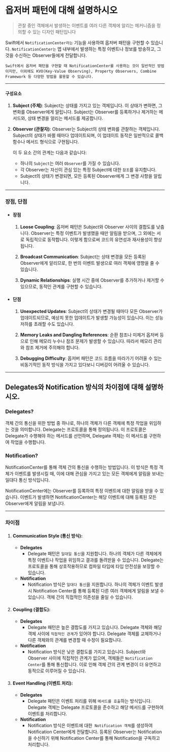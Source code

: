 # 옵저버 패턴에 대해 설명하시오

> 관찰 중인 객체에서 발생하는 이벤트를 여러 다른 객체에 알리는 메커니즘을 정의할 수 있는 디자인 패턴입니다

 Swift에서 `NotificationCenter라는` 기능을 사용하여 옵저버 패턴을 구현할 수 있습니다. `NotificationCenter는` 앱 내부에서 발생하는 특정 이벤트나 정보를 방송하고, 그것을 수신하는 Observer들에게 전달합니다.
 
	Swift에서 옵저버 패턴을 구현할 때 NotificationCenter를 사용하는 것이 일반적인 방법이지만, 이외에도 KVO(Key-Value Observing), Property Observers, Combine Framework 등 다양한 방법을 활용할 수 있습니다.
---
#### 구성요소
1. **Subject (주체)**: Subject는 상태를 가지고 있는 객체입니다. 이 상태가 변하면, 그 변화를 Observer에게 알립니다. Subject는 Observer를 등록하거나 제거하는 메서드와, 상태 변경을 알리는 메서드를 제공합니다.
    
2. **Observer (관찰자)**: Observer는 Subject의 상태 변화를 관찰하는 객체입니다. Subject의 상태가 바뀔 때마다 업데이트되며, 이 업데이트 동작은 일반적으로 콜백 함수나 메서드 형식으로 구현됩니다.
    

	이 두 요소 간의 관계는 다음과 같습니다:
	
	- 하나의 `Subject`는 여러 `Observer`를 가질 수 있습니다.
	- 각 Observer는 자신이 관심 있는 특정 Subject에 대한 `참조`를 유지합니다.
	- Subject의 상태가 변경되면, 모든 등록된 Observer에게 그 변경 사항을 알립니다.
---
### 장점, 단점

- #### 장점
	1. **Loose Coupling**: 옵저버 패턴은 Subject와 Observer 사이의 결합도를 낮춥니다. Observer는 특정 이벤트가 발생했을 때만 알림을 받으며, 그 외에는 서로 독립적으로 동작합니다. 이렇게 함으로써 코드의 유연성과 재사용성이 향상됩니다.
	    
	2. **Broadcast Communication**: Subject는 상태 변경을 모든 등록된 Observer에게 알리므로, 한 번의 이벤트 발생으로 여러 객체에 영향을 줄 수 있습니다.
	    
	3. **Dynamic Relationships**: 실행 시간 중에 Observer를 추가하거나 제거할 수 있으므로, 동적인 관계를 구현할 수 있습니다.
    

- #### 단점
	1. **Unexpected Updates**: Subject의 상태가 변경될 때마다 모든 Observer가 업데이트되므로, 예상치 못한 업데이트가 발생할 가능성이 있습니다. 이는 성능 저하를 초래할 수도 있습니다.
	    
	2. **Memory Leaks and Dangling References**: 순환 참조나 미제거 옵저버 등으로 인해 메모리 누수나 참조 문제가 발생할 수 있습니다. 따라서 메모리 관리와 참조 제거에 주의해야 합니다.
	    
	3. **Debugging Difficulty**: 옵저버 패턴은 코드 흐름을 따라가기 어려울 수 있는 비동기적인 동작 방식을 가지고 있다보니 디버깅이 어려울 수 있습니다.
---
## Delegates와 Notification 방식의 차이점에 대해 설명하시오.

### Delegates?
객체 간의 통신을 위한 방법 중 하나로, 하나의 객체가 다른 객체에 특정 작업을 위임하는 것을 의미합니다. Delegate는 프로토콜을 통해 정의됩니다. 이 프로토콜은 Delegate가 수행해야 하는 메서드를 선언하며, Delegate 객체는 이 메서드를 구현하여 작업을 수행합니다.

### Notification?
NotificationCenter를 통해 객체 간의 통신을 수행하는 방법입니다. 이 방식은 특정 객체가 이벤트를 발생시킬 때, 이에 대해 관심을 가지고 있는 모든 객체에게 알림을 보내는 일대다 통신 방식입니다.

NotificationCenter에는 Observer를 등록하여 특정 이벤트에 대한 알림을 받을 수 있습니다. 이벤트가 발생하면 NotificationCenter는 해당 이벤트에 대해 등록된 모든 Observer에게 알림을 보냅니다.

---
### 차이점
1. #### **Communication Style (통신 방식)**:
	- **Delegates**
		- Delegate 패턴은 `일대일 통신`을 지원합니다. 하나의 객체가 다른 객체에게 특정 이벤트나 작업을 위임하고 결과를 돌려받을 수 있습니다. Delegate는 프로토콜을 통해 상호작용하므로 컴파일 타임에 타입 안전성을 보장할 수 있습니다.
	- **Notification**
		- Notification 방식은 `일대다 통신`을 지원합니다. 하나의 객체가 이벤트 발생 시 Notification Center를 통해 등록된 다른 여러 객체에게 알림을 보낼 수 있습니다. 객체 간의 직접적인 의존성을 줄일 수 있습니다.
2. #### **Coupling (결합도)**:
	- **Delegates**
		- Delegate 패턴은 높은 결합도를 가지고 있습니다. Delegate 객체와 해당 객체 사이에 `직접적인 관계`가 있어야 합니다. Delegate 객체를 교체하거나 다른 객체와의 관계를 변경할 때 수정이 필요합니다.
	- **Notification**
		- Notification 방식은 낮은 결합도를 가지고 있습니다. Subject와 Observer 사이에 직접적인 관계가 없으며, 객체들은 `Notification Center`를 통해 통신합니다. 이로 인해 객체 간의 관계 변경이 더 유연하고 동적으로 이루어질 수 있습니다.
3. #### **Event Handling (이벤트 처리)**:
	- **Delegates**
		- Delegate 패턴은 이벤트 처리를 위해 `메서드를 호출`하는 방식입니다. Delegate 객체는 Delegate 프로토콜을 준수하고 해당 메서드를 구현하여 이벤트를 처리합니다.
	- **Notification**
		- Notification 방식은 이벤트에 대한` Notification 객체`를 생성하여 Notification Center에게 전달합니다. 등록된 Observer는 Notification을 수신하기 위해 Notification Center를 통해 Notification을 구독하고 처리합니다.
